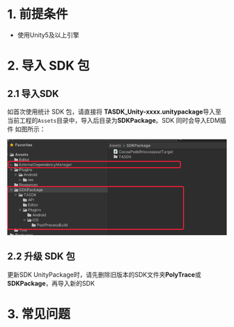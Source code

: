 # 1. 前提条件
- 使用Unity5及以上引擎


# 2. 导入 SDK 包
## 2.1 导入SDK
如首次使用统计 SDK 包，请直接将 **TASDK_Unity-xxxx.unitypackage**导入至当前工程的`Assets`目录中，导入后目录为**SDKPackage**。SDK 同时会导入EDM插件 如图所示：

![](../image/tasdk_unity_import.jpg)

## 2.2 升级 SDK 包
更新SDK UnityPackage时，请先删除旧版本的SDK文件夹**PolyTrace**或**SDKPackage**，再导入新的SDK


# 3. 常见问题
